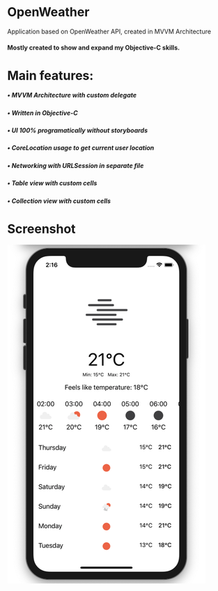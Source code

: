 # OpenWeather
Application based on OpenWeather API, created in MVVM Architecture

#### Mostly created to show and expand my Objective-C skills. 

# Main features: 
##### • MVVM Architecture with custom delegate
##### • Written in Objective-C
##### • UI 100% programatically without storyboards
##### • CoreLocation usage to get current user location
##### • Networking with URLSession in separate file
##### • Table view with custom cells
##### • Collection view with custom cells

# Screenshot
  <img width="455" height="778" src="https://github.com/qyzdo/OpenWeather/blob/main/screenshot.png"> 

